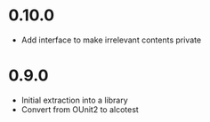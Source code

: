 0.10.0
======

* Add interface to make irrelevant contents private

0.9.0
=====

* Initial extraction into a library
* Convert from OUnit2 to alcotest
